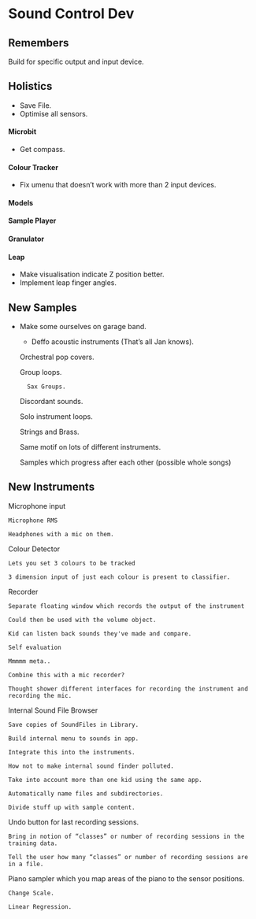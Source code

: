 # Sound Control Dev


## Remembers
Build for specific output and input device.


## Holistics
* Save File.
* Optimise all sensors.

#### Microbit
* Get compass.

#### Colour Tracker
* Fix umenu that doesn’t work with more than 2 input devices.

#### Models

#### Sample Player


#### Granulator


#### Leap
* Make visualisation indicate Z position better.
* Implement leap finger angles.

## New Samples
* Make some ourselves on garage band.
    * Deffo acoustic instruments (That’s all Jan knows).

    Orchestral pop covers.

    Group loops.

        Sax Groups.

    Discordant sounds.

    Solo instrument loops.

    Strings and Brass.

    Same motif on lots of different instruments.

    Samples which progress after each other (possible whole songs)


## New Instruments
Microphone input

    Microphone RMS 

    Headphones with a mic on them.

Colour Detector

    Lets you set 3 colours to be tracked

    3 dimension input of just each colour is present to classifier.

Recorder

    Separate floating window which records the output of the instrument

    Could then be used with the volume object.

    Kid can listen back sounds they've made and compare.

    Self evaluation

    Mmmmm meta..

    Combine this with a mic recorder?

    Thought shower different interfaces for recording the instrument and recording the mic.

Internal Sound File Browser

    Save copies of SoundFiles in Library.

    Build internal menu to sounds in app.

    Integrate this into the instruments.

    How not to make internal sound finder polluted.

    Take into account more than one kid using the same app.

    Automatically name files and subdirectories.

    Divide stuff up with sample content.

Undo button for last recording sessions.

    Bring in notion of “classes” or number of recording sessions in the training data.

    Tell the user how many “classes” or number of recording sessions are in a file.

Piano sampler which you map areas of the piano to the sensor positions.

    Change Scale.

    Linear Regression.
